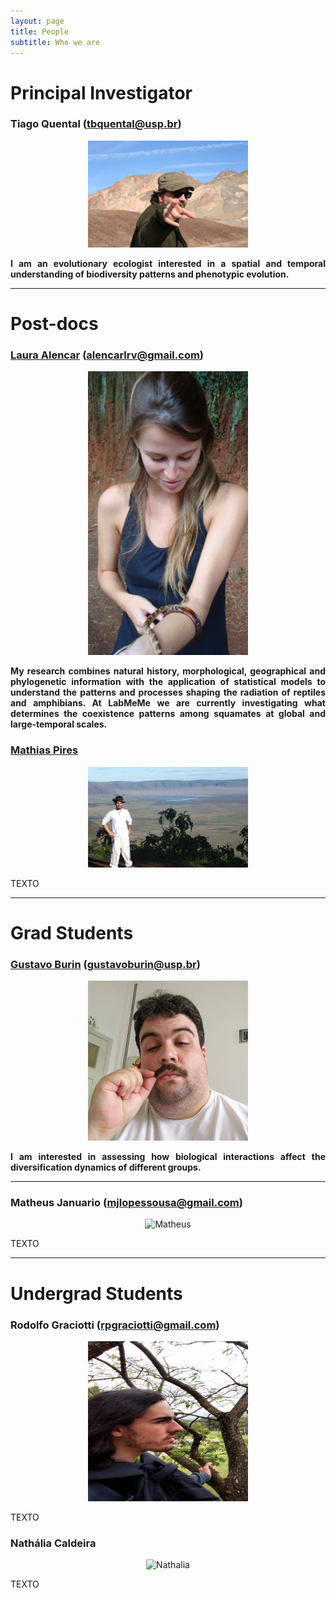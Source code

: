 ```yaml
---
layout: page
title: People
subtitle: Who we are
---
```


# Principal Investigator

### Tiago Quental (tbquental@usp.br)

<center><img src="/img/tbq.jpg" alt="Tiago" style="width: 256px; height: 171px;"/></center>

<p align="justify">
<b>I am an evolutionary ecologist interested in a spatial and temporal understanding of biodiversity patterns and phenotypic evolution.</b>
</p>


*** 

# Post-docs

### [Laura Alencar](http://alencarlaura.weebly.com/) (alencarlrv@gmail.com)

<center><img src="/img/lrva.png" alt="Laura" style="width: 256px; height: 454px;"/></center>

<p align="justify">
<b>My research combines natural history, morphological, geographical and phylogenetic information with the application of statistical models to understand the patterns and processes shaping the radiation of reptiles and amphibians. At LabMeMe we are currently investigating what determines the coexistence patterns among squamates at global and large-temporal scales.</b>
</p>



### [Mathias Pires](http://www.mathiasmpires.net.br/Home.html)

<center><img src="/img/mmp.jpg" alt="Mathias" style="width: 256px; height: 161px;"/></center>

<p align="justify">
TEXTO
</p>




***

# Grad Students

### [Gustavo Burin](https://gburin.github.io) (gustavoburin@usp.br)

<center><img src="/img/gbf.jpg" alt="Gustavo" style="width: 256px; height: 256px;"/></center>
 
<p align="justify">
<b>I am interested in assessing how biological interactions affect the diversification dynamics of different groups.</b>
</p>

***

### Matheus Januario (mjlopessousa@gmail.com)

<center><img src="/img/mjls.jpg" alt="Matheus" style="width: 256px; height: 256px;"/></center>

<p align="justify">
TEXTO
</p>

***

# Undergrad Students

### Rodolfo Graciotti (rpgraciotti@gmail.com)

<center><img src="/img/rpg.jpg" alt="Rodolfo" style="width: 256px; height: 256px;"/></center>

<p align="justify">
TEXTO
</p>


### Nathália Caldeira

<center><img src="/img/nc.jpg" alt="Nathalia" style="width: 256px; height: 256px;"/></center>

<p align="justify">
TEXTO
</p>
